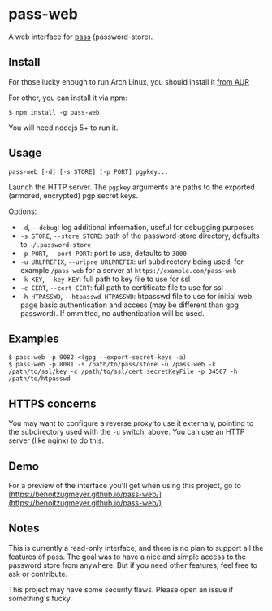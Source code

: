 # pass-web

A web interface for [pass](http://www.passwordstore.org/) (password-store).

## Install

For those lucky enough to run Arch Linux, you should install it [from
AUR](https://aur.archlinux.org/packages/pass-web)

For other, you can install it via npm:

```
$ npm install -g pass-web
```

You will need nodejs 5+ to run it.

## Usage

```
pass-web [-d] [-s STORE] [-p PORT] pgpkey...
```

Launch the HTTP server. The `pgpkey` arguments are paths to the exported (armored, encrypted) pgp
secret keys.

Options:

* `-d`, `--debug`: log additional information, useful for debugging purposes
* `-s STORE`, `--store STORE`: path of the password-store directory, defaults to
  `~/.password-store`
* `-p PORT`, `--port PORT`: port to use, defaults to `3000`
* `-u URLPREFIX`, `--urlpre URLPREFIX`: url subdirectory being used, for example
  `/pass-web` for a server at `https://example.com/pass-web`
* `-k KEY`, `--key KEY`: full path to key file to use for ssl
* `-c CERT`, `--cert CERT`: full path to certificate file to use for ssl
* `-h HTPASSWD`, `--htpasswd HTPASSWD`: htpasswd file to use for initial web page
  basic authentication and access (may be different than gpg password). If
  ommitted, no authentication will be used.

## Examples

```
$ pass-web -p 9082 <(gpg --export-secret-keys -a)
$ pass-web -p 8081 -s /path/to/pass/store -u /pass-web -k /path/to/ssl/key -c /path/to/ssl/cert secretKeyFile -p 34567 -h /path/to/htpasswd
```

## HTTPS concerns

You may want to configure a reverse proxy to use it externaly, pointing to the subdirectory used with the `-u` switch, above. You can use an HTTP server (like nginx) to do this.

## Demo

For a preview of the interface you'll get when using this project, go to
[https://benoitzugmeyer.github.io/pass-web/](https://benoitzugmeyer.github.io/pass-web/)

## Notes

This is currently a read-only interface, and there is no plan to support all the features
of pass. The goal was to have a nice and simple access to the password store from anywhere. But if
you need other features, feel free to ask or contribute.

This project may have some security flaws. Please open an issue if something's fucky.
